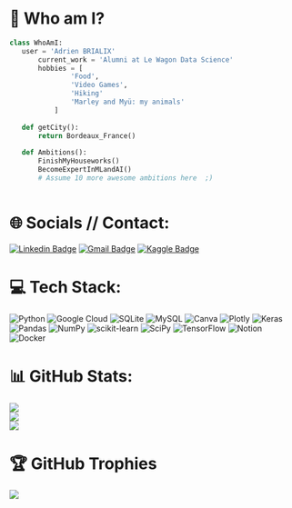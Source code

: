 # 💫 Who am I?
 ```python
 class WhoAmI:
 	user = 'Adrien BRIALIX'
		current_work = 'Alumni at Le Wagon Data Science'
		hobbies = [
				'Food',
				'Video Games',
				'Hiking'
				'Marley and Myü: my animals'
			]
	
	def getCity():
		return Bordeaux_France()
	
	def Ambitions():
		FinishMyHouseworks()
		BecomeExpertInMLandAI()
		# Assume 10 more awesome ambitions here  ;)
	
 ```


# 🌐 Socials // Contact:
[![Linkedin Badge](https://img.shields.io/badge/-adrienbrialix-blue?style=flat-square&logo=Linkedin&logoColor=white&link=https://www.linkedin.com/in/adrien-brialix-572938a0/)](https://www.linkedin.com/in/adrien-brialix-572938a0/) [![Gmail Badge](https://img.shields.io/badge/-adrien.brialix45@gmail.com-c14438?style=flat-square&logo=Gmail&logoColor=white&link=mailto:adrien.brialix45@gmail.com)](mailto:adrien.brialix45@gmail.com) [![Kaggle Badge](https://img.shields.io/badge/-brialixadrien-darkblue?style=flat-square&logo=Kaggle&logoColor=white&link=https://www.kaggle.com/brialixadrien)](https://www.kaggle.com/brialixadrien)

# 💻 Tech Stack:
![Python](https://img.shields.io/badge/python-3670A0?style=for-the-badge&logo=python&logoColor=ffdd54) ![Google Cloud](https://img.shields.io/badge/Google%20Cloud-%234285F4.svg?style=for-the-badge&logo=google-cloud&logoColor=white) ![SQLite](https://img.shields.io/badge/sqlite-%2307405e.svg?style=for-the-badge&logo=sqlite&logoColor=white) ![MySQL](https://img.shields.io/badge/mysql-%2300f.svg?style=for-the-badge&logo=mysql&logoColor=white) ![Canva](https://img.shields.io/badge/Canva-%2300C4CC.svg?style=for-the-badge&logo=Canva&logoColor=white) ![Plotly](https://img.shields.io/badge/Plotly-%233F4F75.svg?style=for-the-badge&logo=plotly&logoColor=white) ![Keras](https://img.shields.io/badge/Keras-%233F4F75.svg?style=for-the-badge&logo=keras&logoColor=white) ![Pandas](https://img.shields.io/badge/pandas-%23150458.svg?style=for-the-badge&logo=pandas&logoColor=white) ![NumPy](https://img.shields.io/badge/numpy-%23013243.svg?style=for-the-badge&logo=numpy&logoColor=white) ![scikit-learn](https://img.shields.io/badge/scikit--learn-%23F7931E.svg?style=for-the-badge&logo=scikit-learn&logoColor=white) ![SciPy](https://img.shields.io/badge/SciPy-%230C55A5.svg?style=for-the-badge&logo=scipy&logoColor=%white) ![TensorFlow](https://img.shields.io/badge/TensoFlow-3670A0?style=for-the-badge&logo=tensorflow&logoColor=ffdd54) ![Notion](https://img.shields.io/badge/Notion-%23000000.svg?style=for-the-badge&logo=notion&logoColor=white) ![Docker](https://img.shields.io/badge/docker-%230db7ed.svg?style=for-the-badge&logo=docker&logoColor=white) 
# 📊 GitHub Stats:
![](https://github-readme-stats.vercel.app/api?username=Brial45&theme=light&hide_border=false&include_all_commits=false&count_private=false)<br/>
![](https://github-readme-streak-stats.herokuapp.com/?user=Brial45&theme=light&hide_border=false)<br/>
![](https://github-readme-stats.vercel.app/api/top-langs/?username=Brial45&theme=light&hide_border=false&include_all_commits=false&count_private=false&layout=compact)

# 🏆 GitHub Trophies
![](https://github-profile-trophy.vercel.app/?username=Brial45&theme=radical&no-frame=false&no-bg=true&margin-w=4)
